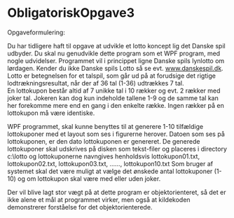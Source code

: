 # ObligatoriskOpgave3

Opgaveformulering:

Du har tidligere haft til opgave at udvikle et lotto koncept lig det Danske spil udbyder. Du skal nu genudvikle dette program som et WPF program, med nogle udvidelser. 
Programmet vil i princippet ligne Danske spils lynlotto om lørdagen. Kender du ikke Danske spils Lotto så se evt. www.danskespil.dk. Lotto er betegnelsen for et talspil, som går ud på at forudsige det rigtige lodtrækningsresultat, når der af 36 tal (1-36) udtrækkes 7 tal.  
En lottokupon består altid af 7 unikke tal i 10 rækker og evt. 2 rækker med joker tal. Jokeren kan dog kun indeholde tallene 1-9 og de samme tal kan her forekomme mere end en gang i den enkelte række. Ingen rækker på en lottokupon må være identiske. 

WPF programmet, skal kunne benyttes til at generere 1-10 tilfældige lottokuponer med et layout som ses i figurerne herover. Datoen som ses på lottokuponen, er den dato lottokuponen er genereret. 
De generede lottokuponer skal udskrives på disken som tekst-filer og placeres i directory c:\lotto og lottokuponerne navngives henholdsvis lottokupon01.txt, lottokupon02.txt, lottokupon03.txt, ……, lottokupon10.txt 
Som bruger af systemet skal det være muligt at vælge det ønskede antal lottokuponer (1-10) og om lottokupon skal være med eller uden joker.  

Der vil blive lagt stor vægt på at dette program er objektorienteret, så det er ikke alene et mål at programmet virker, men også at kildekoden demonstrerer forståelse for det objektorienterede.   
